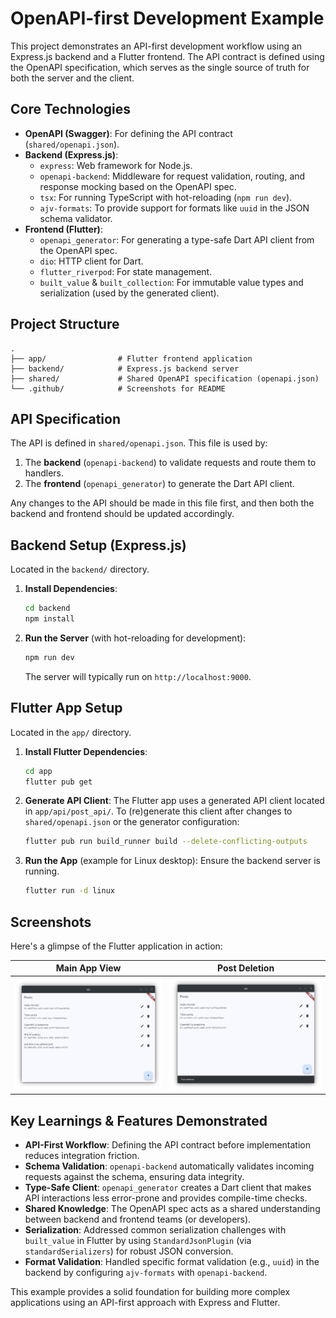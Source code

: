 # OpenAPI-first Development Example

This project demonstrates an API-first development workflow using an Express.js backend and a Flutter frontend. The API contract is defined using the OpenAPI specification, which serves as the single source of truth for both the server and the client.

## Core Technologies

*   **OpenAPI (Swagger)**: For defining the API contract (`shared/openapi.json`).
*   **Backend (Express.js)**:
    *   `express`: Web framework for Node.js.
    *   `openapi-backend`: Middleware for request validation, routing, and response mocking based on the OpenAPI spec.
    *   `tsx`: For running TypeScript with hot-reloading (`npm run dev`).
    *   `ajv-formats`: To provide support for formats like `uuid` in the JSON schema validator.
*   **Frontend (Flutter)**:
    *   `openapi_generator`: For generating a type-safe Dart API client from the OpenAPI spec.
    *   `dio`: HTTP client for Dart.
    *   `flutter_riverpod`: For state management.
    *   `built_value` & `built_collection`: For immutable value types and serialization (used by the generated client).

## Project Structure

```
. 
├── app/                # Flutter frontend application
├── backend/            # Express.js backend server
├── shared/             # Shared OpenAPI specification (openapi.json)
└── .github/            # Screenshots for README
```

## API Specification

The API is defined in `shared/openapi.json`. This file is used by:
1.  The **backend** (`openapi-backend`) to validate requests and route them to handlers.
2.  The **frontend** (`openapi_generator`) to generate the Dart API client.

Any changes to the API should be made in this file first, and then both the backend and frontend should be updated accordingly.

## Backend Setup (Express.js)

Located in the `backend/` directory.

1.  **Install Dependencies**:
    ```bash
    cd backend
    npm install
    ```
2.  **Run the Server** (with hot-reloading for development):
    ```bash
    npm run dev
    ```
    The server will typically run on `http://localhost:9000`.

## Flutter App Setup

Located in the `app/` directory.

1.  **Install Flutter Dependencies**:
    ```bash
    cd app
    flutter pub get
    ```
2.  **Generate API Client**:
    The Flutter app uses a generated API client located in `app/api/post_api/`. To (re)generate this client after changes to `shared/openapi.json` or the generator configuration:
    ```bash
    flutter pub run build_runner build --delete-conflicting-outputs
    ```
3.  **Run the App** (example for Linux desktop):
    Ensure the backend server is running.
    ```bash
    flutter run -d linux
    ```

## Screenshots

Here's a glimpse of the Flutter application in action:

| Main App View                                   | Post Deletion                   |
| :----------------------------------------------: | :------------------------------------------: |
| <img src=".github/app.png" width="300"/>      | <img src=".github/post-deleted.png" width="300"/> |

## Key Learnings & Features Demonstrated

*   **API-First Workflow**: Defining the API contract before implementation reduces integration friction.
*   **Schema Validation**: `openapi-backend` automatically validates incoming requests against the schema, ensuring data integrity.
*   **Type-Safe Client**: `openapi_generator` creates a Dart client that makes API interactions less error-prone and provides compile-time checks.
*   **Shared Knowledge**: The OpenAPI spec acts as a shared understanding between backend and frontend teams (or developers).
*   **Serialization**: Addressed common serialization challenges with `built_value` in Flutter by using `StandardJsonPlugin` (via `standardSerializers`) for robust JSON conversion.
*   **Format Validation**: Handled specific format validation (e.g., `uuid`) in the backend by configuring `ajv-formats` with `openapi-backend`.

This example provides a solid foundation for building more complex applications using an API-first approach with Express and Flutter.
